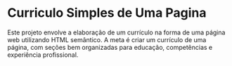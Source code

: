 # Curriculo Simples de Uma Pagina
Este projeto envolve a elaboração de um currículo na forma de uma página web utilizando HTML semântico. A meta é criar um currículo de uma página, com seções bem organizadas para educação, competências e experiência profissional.
